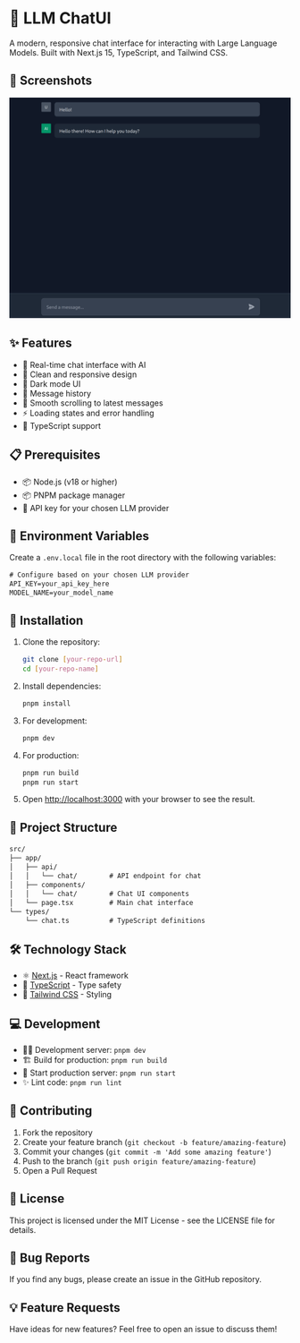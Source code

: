 # 🤖 LLM ChatUI

A modern, responsive chat interface for interacting with Large Language Models. Built with Next.js 15, TypeScript, and Tailwind CSS.

## 📸 Screenshots

![Chat Interface](docs/images/screenshot.png)

## ✨ Features

- 💬 Real-time chat interface with AI
- 🎨 Clean and responsive design
- 🌙 Dark mode UI
- 📜 Message history
- 📲 Smooth scrolling to latest messages
- ⚡ Loading states and error handling
- 📝 TypeScript support

## 📋 Prerequisites

- 📦 Node.js (v18 or higher)
- 📦 PNPM package manager
- 🔑 API key for your chosen LLM provider

## 🔐 Environment Variables

Create a `.env.local` file in the root directory with the following variables:

```env
# Configure based on your chosen LLM provider
API_KEY=your_api_key_here
MODEL_NAME=your_model_name
```

## 🚀 Installation

1. Clone the repository:

   ```bash
   git clone [your-repo-url]
   cd [your-repo-name]
   ```

2. Install dependencies:

   ```bash
   pnpm install
   ```

3. For development:

   ```bash
   pnpm dev
   ```

4. For production:

   ```bash
   pnpm run build
   pnpm run start
   ```

5. Open [http://localhost:3000](http://localhost:3000) with your browser to see the result.

## 📁 Project Structure

```plaintext
src/
├── app/
│   ├── api/
│   │   └── chat/        # API endpoint for chat
│   ├── components/
│   │   └── chat/        # Chat UI components
│   └── page.tsx         # Main chat interface
└── types/
    └── chat.ts          # TypeScript definitions
```

## 🛠️ Technology Stack

- ⚛️ [Next.js](https://nextjs.org/) - React framework
- 📘 [TypeScript](https://www.typescriptlang.org/) - Type safety
- 🎨 [Tailwind CSS](https://tailwindcss.com/) - Styling

## 💻 Development

- 🏃‍♂️ Development server: `pnpm dev`
- 🏗️ Build for production: `pnpm run build`
- 🚀 Start production server: `pnpm run start`
- ✨ Lint code: `pnpm run lint`

## 🤝 Contributing

1. Fork the repository
2. Create your feature branch (`git checkout -b feature/amazing-feature`)
3. Commit your changes (`git commit -m 'Add some amazing feature'`)
4. Push to the branch (`git push origin feature/amazing-feature`)
5. Open a Pull Request

## 📄 License

This project is licensed under the MIT License - see the LICENSE file for details.

## 🐛 Bug Reports

If you find any bugs, please create an issue in the GitHub repository.

## 💡 Feature Requests

Have ideas for new features? Feel free to open an issue to discuss them!
